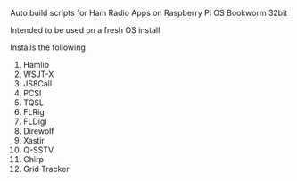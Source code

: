 Auto build scripts for Ham Radio Apps on Raspberry Pi OS Bookworm 32bit

Intended to be used on a fresh OS install

Installs the following
1. Hamlib
2. WSJT-X
3. JS8Call
4. PCSI
5. TQSL
6. FLRig
7. FLDigi
8. Direwolf
9. Xastir
10. Q-SSTV
11. Chirp
12. Grid Tracker
